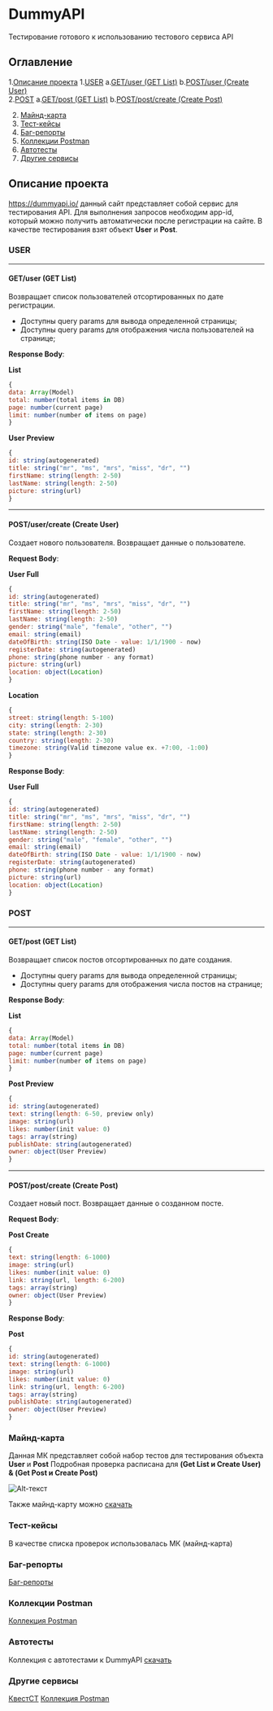 # DummyAPI

Тестирование готового к использованию тестового сервиса API

## Оглавление

1.[Описание проекта](#Описание-проекта)
    1.[USER](#USER)
        a.[GET/user (GET List)](#getuser-get-list)
        b.[POST/user (Create User)](#getuser-get-list)      
    2.[POST](#POST)
        a.[GET/post (GET List)](#GET-post-GET-List)
        b.[POST/post/create (Create Post)](#POST-post-Create-Post)
    
 2. [Майнд-карта](#Майнд-карта)
 3. [Тест-кейсы](#Тест-кейсы)
 4. [Баг-репорты](#Баг-репорты)
 5. [Коллекции Postman](#Коллекции-Postman)
 6. [Автотесты](#Автотесты)
 7. [Другие сервисы](#Другие-сервисы)
    

## Описание проекта 
https://dummyapi.io/ данный сайт представляет собой сервис для тестирования API. Для выполнения запросов необходим app-id, который можно получить автоматически после регистрации на сайте. В качестве тестирования взят объект **User** и **Post**. 

### USER 
_____
#### GET/user (GET List)
Возвращает список пользователей отсортированных по дате регистрации.
- Доступны query params для вывода определенной страницы;
- Доступны query params для отображения числа пользователей на странице;

**Response Body**:

**List**
```javascript
{
data: Array(Model)
total: number(total items in DB)
page: number(current page)
limit: number(number of items on page)
}
```

**User Preview**
```javascript
{
id: string(autogenerated)
title: string("mr", "ms", "mrs", "miss", "dr", "")
firstName: string(length: 2-50)
lastName: string(length: 2-50)
picture: string(url)
}
```
_____
#### POST/user/create (Create User)
Создает нового пользователя. Возвращает данные о пользователе.

**Request Body**:

**User Full**
```javascript
{
id: string(autogenerated)
title: string("mr", "ms", "mrs", "miss", "dr", "")
firstName: string(length: 2-50)
lastName: string(length: 2-50)
gender: string("male", "female", "other", "")
email: string(email)
dateOfBirth: string(ISO Date - value: 1/1/1900 - now)
registerDate: string(autogenerated)
phone: string(phone number - any format)
picture: string(url)
location: object(Location)
}
```

**Location**

```javascript
{
street: string(length: 5-100)
city: string(length: 2-30)
state: string(length: 2-30)
country: string(length: 2-30)
timezone: string(Valid timezone value ex. +7:00, -1:00)
}
```
**Response Body**:

**User Full**
```javascript
{
id: string(autogenerated)
title: string("mr", "ms", "mrs", "miss", "dr", "")
firstName: string(length: 2-50)
lastName: string(length: 2-50)
gender: string("male", "female", "other", "")
email: string(email)
dateOfBirth: string(ISO Date - value: 1/1/1900 - now)
registerDate: string(autogenerated)
phone: string(phone number - any format)
picture: string(url)
location: object(Location)
}
```

### POST 
_____
#### GET/post (GET List)
Возвращает список постов отсортированных по дате создания.
- Доступны query params для вывода определенной страницы;
- Доступны query params для отображения числа постов на странице;

**Response Body**:

**List**
```javascript
{
data: Array(Model)
total: number(total items in DB)
page: number(current page)
limit: number(number of items on page)
}
```

**Post Preview**
```javascript
{
id: string(autogenerated)
text: string(length: 6-50, preview only)
image: string(url)
likes: number(init value: 0)
tags: array(string)
publishDate: string(autogenerated)
owner: object(User Preview)
}
```
_____
#### POST/post/create (Create Post)
Создает новый пост. Возвращает данные о созданном посте.

**Request Body**:

**Post Create**
```javascript
{
text: string(length: 6-1000)
image: string(url)
likes: number(init value: 0)
link: string(url, length: 6-200)
tags: array(string)
owner: object(User Preview)
}
```

**Response Body**:

**Post**
```javascript
{
id: string(autogenerated)
text: string(length: 6-1000)
image: string(url)
likes: number(init value: 0)
link: string(url, length: 6-200)
tags: array(string)
publishDate: string(autogenerated)
owner: object(User Preview)
}
```

### Майнд-карта

Данная МК представляет собой набор тестов для тестирования объекта **User** и **Post**
Подробная проверка расписана для **(Get List и Create User) & (Get Post и Create Post)** 

![Alt-текст](https://i.imgur.com/KjRbUVN.png "МK")

Также майнд-карту можно [скачать](https://github.com/Lipikk/DummyAPI/blob/main/DummyAPI.png)

### Тест-кейсы

В качестве списка проверок использовалась МК (майнд-карта)

### Баг-репорты

[Баг-репорты](https://murlena.atlassian.net/jira/software/projects/DUM/boards/12 "DummyAPI")

### Коллекции Postman

[Коллекция Postman](https://github.com/Lipikk/DummyAPI/blob/main/DummyAPI.postman_collection.json "DummyAPI")

### Автотесты

Коллекция с автотестами к DummyAPI [скачать](https://github.com/Lipikk/DummyAPI/blob/main/Automation.postman_collection.json)

### Другие сервисы

[КвестСТ](https://github.com/Lipikk/DummyAPI/blob/main/tester's%20quest.postman_collection.json "Quest")
[Коллекция Postman](https://github.com/Lipikk/DummyAPI/blob/main/DummyAPI.postman_collection.json "DummyAPI")






 










